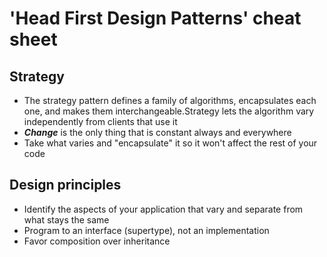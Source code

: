 # 'Head First Design Patterns' cheat sheet

## Strategy

- The strategy pattern defines a family of algorithms, encapsulates each 
one, and makes them interchangeable.Strategy lets the algorithm vary 
independently from clients that use it
- ***Change*** is the only thing that is constant always and everywhere
- Take what varies and "encapsulate" it so it won't affect the rest of 
your code

## Design principles

- Identify the aspects of your application that vary and separate from 
what stays the same
- Program to an interface (supertype), not an implementation
- Favor composition over inheritance
